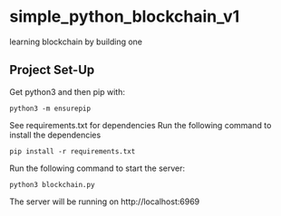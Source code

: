 # simple_python_blockchain_v1
 learning blockchain by building one



## Project Set-Up
Get python3 and then pip with: 
```
python3 -m ensurepip
```
See requirements.txt for dependencies
Run the following command to install the dependencies
```
pip install -r requirements.txt
```
Run the following command to start the server:
```
python3 blockchain.py
```
The server will be running on http://localhost:6969